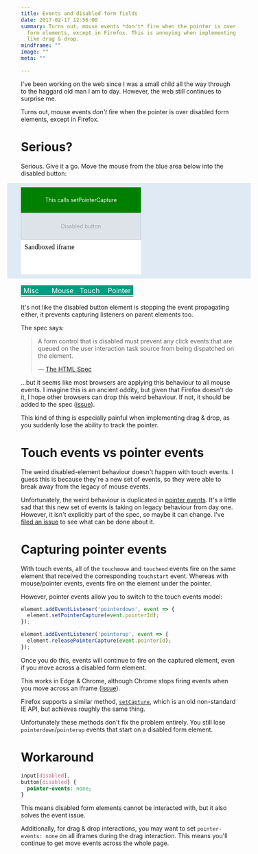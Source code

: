 ```yaml
---
title: Events and disabled form fields
date: 2017-02-17 12:56:00
summary: Turns out, mouse events *don't* fire when the pointer is over disabled
  form elements, except in Firefox. This is annoying when implementing things
  like drag & drop.
mindframe: ""
image: ""
meta: ""

---
```


I've been working on the web since I was a small child all the way through to the haggard old man I am to day. However, the web still continues to surprise me.

Turns out, mouse events *don't* fire when the pointer is over disabled form elements, except in Firefox.

# Serious?

Serious. Give it a go. Move the mouse from the blue area below into the disabled button: 

<style>
  .demo-area {
    font-size: 0.9em;
    margin: 0 -20px;
    background: #e0eaf5;
    padding: 10px 0 10px 20px;
  }

  @media (min-width: 530px) {
    .demo-area {
      margin: 0 -32px 0 -32px;
      padding: 10px 0 10px 32px;
    }  
  }

  .test-elements {
    display: flex;
    flex-flow: column;
    margin-right: 100px;
  }

  .test-elements * {
    max-width: 280px;
  }

  .capture-el {
    padding: 22px;
    background: #008000;
    display: inline-block;
    color: #fff;
    box-sizing: border-box;
    text-align: center;
  }

  .demo-area button {
    padding: 22px;
    font: inherit;
  }
  
  .demo-area iframe {
    border: none;
    background: #fff;
    height: 80px;
  }

  .results-table {
    width: 100%;
    table-layout: fixed;
  }

  .results-area {
    margin: 1rem -20px;
  }

  @media (min-width: 530px) {
    .results-area {
      margin: 1rem -32px 1rem 0;
    }  
  }

  .results-table th, .results-table td {
    padding: 1px 6px;
    vertical-align: top;
    font-weight: normal;
    text-align: left;
  }

  .results-table th {
    background: #009d81;
    color: #fff;
    width: 25%;
  }

  .results-table td {
    background: #eee;
    font-size: 0.8rem;
  }
</style>

<div class="demo-area">
  <div class="test-elements">
    <div class="capture-el">This calls setPointerCapture</div>
    <button disabled>Disabled button</button>
    <iframe srcdoc="Sandboxed iframe" sandbox></iframe>  
  </div>
</div>

<div class="results-area">
  <table class="results-table">
    <tr>
      <th>Misc</th>
      <th>Mouse</th>
      <th>Touch</th>
      <th>Pointer</th>
    </tr>
    <tr>
      <td class="misc-events"></td>
      <td class="mouse-events"></td>
      <td class="touch-events"></td>
      <td class="pointer-events"></td>
    </tr>
  </table>
</div>

<script>(function() {
const demoArea = document.querySelector('.demo-area');
const captureEl = document.querySelector('.capture-el');
const mouseEvents = document.querySelector('.mouse-events');
const touchEvents = document.querySelector('.touch-events');
const pointerEvents = document.querySelector('.pointer-events');
const miscEvents = document.querySelector('.misc-events');

function logEvent(event) {
  let col;
  
  if (event.type == 'click') {
    col = miscEvents;
  }
  else if (event.type.startsWith('mouse')) {
    col = mouseEvents;
  }
  else if (event.type.startsWith('touch')) {
    col = touchEvents;
  }
  else if (event.type.startsWith('pointer')) {
    col = pointerEvents;
  }
  
  log(col, event.type);
}

function log(col, val) {
  const lastLog = col.lastElementChild;
  
  if (lastLog && lastLog.querySelector('.name').textContent == val) {
    lastLog.querySelector('.count').textContent = Number(lastLog.querySelector('.count').textContent) + 1;
    return;
  }
  
  const div = document.createElement('div');
  div.innerHTML = `<span class="name">${val}</span> (<span class="count">1</span>)`;
  
  col.appendChild(div);
}

const events = [
  'click',
  'mousedown', 'mousemove', 'mouseup',
  'touchstart', 'touchmove', 'touchend',
  'pointerdown', 'pointermove', 'pointerup'
];

for (const type of events) {
  demoArea.addEventListener(type, logEvent, true);
}

for (const type of ['pointerdown', 'mousedown']) {
  captureEl.addEventListener(type, event => {
    const el = event.target;
    
    if (el.setPointerCapture && event.pointerId) {
      log(miscEvents, 'setPointerCapture');
      el.setPointerCapture(event.pointerId);
    }
    
    if (el.setCapture) {
      log(miscEvents, 'setCapture');
      el.setCapture(true);
    }
  });
}

for (const type of ['pointerup', 'mouseup']) {
  captureEl.addEventListener(type, event => {
    const el = event.target;
    
    if (el.releasePointerCapture && event.pointerId) {
      log(miscEvents, 'releasePointerCapture');
      el.releasePointerCapture(event.pointerId);
    }
    
    if (el.releaseCapture) {
      log(miscEvents, 'releaseCapture');
      el.releaseCapture(true);
    }
  });
}
}())</script>

It's not like the disabled button element is stopping the event propagating either, it prevents capturing listeners on parent elements too.

The spec says:

<blockquote class="quote">
  <p>A form control that is disabled must prevent any click events that are queued on the user interaction task source from being dispatched on the element.</p>
  — <a href="https://html.spec.whatwg.org/multipage/forms.html#enabling-and-disabling-form-controls:-the-disabled-attribute">The HTML Spec</a>
</blockquote>

…but it seems like most browsers are applying this behaviour to all mouse events. I imagine this is an ancient oddity, but given that Firefox doesn't do it, I hope other browsers can drop this weird behaviour. If not, it should be added to the spec ([issue](https://github.com/whatwg/html/issues/2368)).

This kind of thing is especially painful when implementing drag & drop, as you suddenly lose the ability to track the pointer.

# Touch events vs pointer events

The weird disabled-element behaviour doesn't happen with touch events. I guess this is because they're a new set of events, so they were able to break away from the legacy of mouse events.

Unfortunately, the weird behaviour is duplicated in [pointer events](https://developers.google.com/web/updates/2016/10/pointer-events). It's a little sad that this new set of events is taking on legacy behaviour from day one. However, it isn't explicitly part of the spec, so maybe it can change. I've [filed an issue](https://github.com/w3c/pointerevents/issues/177) to see what can be done about it.

# Capturing pointer events

With touch events, all of the `touchmove` and `touchend` events fire on the same element that received the corresponding `touchstart` event. Whereas with mouse/pointer events, events fire on the element under the pointer.

However, pointer events allow you to switch to the touch events model:

```js
element.addEventListener('pointerdown', event => {
  element.setPointerCapture(event.pointerId);
});

element.addEventListener('pointerup', event => {
  element.releasePointerCapture(event.pointerId);
});
```

Once you do this, events will continue to fire on the captured element, even if you move across a disabled form element.

This works in Edge & Chrome, although Chrome stops firing events when you move across an iframe ([issue](https://bugs.chromium.org/p/chromium/issues/detail?id=693494)).

Firefox supports a similar method, [`setCapture`](https://developer.mozilla.org/en-US/docs/Web/API/Element/setCapture), which is an old non-standard IE API, but achieves roughly the same thing.

Unfortunately these methods don't fix the problem entirely. You still lose `pointerdown`/`pointerup` events that start on a disabled form element.

# Workaround

```css
input[disabled],
button[disabled] {
  pointer-events: none;
}
```

This means disabled form elements cannot be interacted with, but it also solves the event issue.

Additionally, for drag & drop interactions, you may want to set `pointer-events: none` on all iframes during the drag interaction. This means you'll continue to get move events across the whole page.
